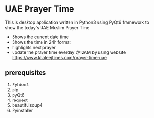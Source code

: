 # UAE Prayer Time

This is desktop application written in Python3 using PyQt6 framework to show the today's UAE Muslim Prayer Time
- Shows the current date time 
- Shows the time in 24h format
- highlights next prayer
- update the prayer time everday @12AM by using website https://www.khaleejtimes.com/prayer-time-uae

## prerequisites

1. Pyhton3
2. pip
3. pyQt6
4. request
5. beautifulsoup4
6. Pyinstaller
